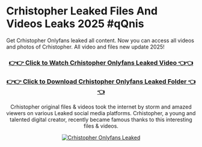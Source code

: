 # Crhistopher Leaked Files And Videos Leaks 2025 #qQnis

Get Crhistopher Onlyfans leaked all content. Now you can access all videos and photos of Crhistopher. All video and files new update 2025!
<div align="center" title="Crhistopher Onlyfans Leaked">
  
### [👉👉 Click to Watch Crhistopher Onlyfans Leaked Video 👈👈](https://links2leaks.com?utm_source=crhistopher&utm_medium=gitfeb)  
### [👉👉 Click to Download Crhistopher Onlyfans Leaked Folder 👈👈](https://links2leaks.com?utm_source=crhistopher&utm_medium=gitfeb)  

Crhistopher original files & videos took the internet by storm and amazed viewers on various Leaked social media platforms. Crhistopher, a young and talented digital creator, recently became famous thanks to this interesting files & videos.

[![Crhistopher Onlyfans Leaked](https://i.ibb.co/93hzkbrt/l2l.gif)](https://links2leaks.com?utm_source=crhistopher&utm_medium=gitfeb)  

</div>
